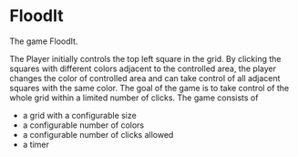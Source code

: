 # FloodIt
The game FloodIt.

The Player initially controls the top left square in the grid. By clicking the squares with different colors adjacent to the controlled
area, the player changes the color of controlled area and can take control of all adjacent squares with the same color. The goal of the 
game is to take control of the whole grid within a limited number of clicks.
The game consists of 
 - a grid with a configurable size
 - a configurable number of colors
 - a configurable number of clicks allowed
 - a timer
